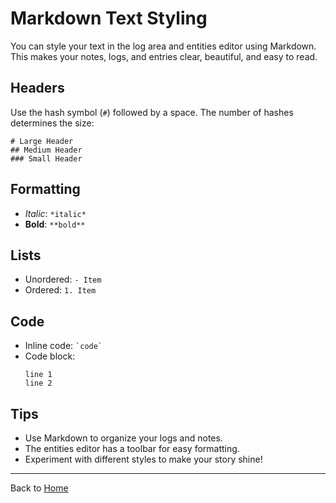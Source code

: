 # Markdown Text Styling

You can style your text in the log area and entities editor using Markdown. This makes your notes, logs, and entries clear, beautiful, and easy to read.

## Headers
Use the hash symbol (`#`) followed by a space. The number of hashes determines the size:

```
# Large Header
## Medium Header
### Small Header
```

## Formatting
- *Italic*: `*italic*`
- **Bold**: `**bold**`

## Lists
- Unordered: `- Item`
- Ordered: `1. Item`

## Code
- Inline code: `` `code` ``
- Code block:
  ```
  line 1
  line 2
  ```

## Tips
- Use Markdown to organize your logs and notes.
- The entities editor has a toolbar for easy formatting.
- Experiment with different styles to make your story shine!

---

Back to [Home](index.md)
